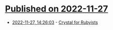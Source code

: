 # [Published on 2022-11-27](index.md)

* [2022-11-27, 14:26:03](https://news.ycombinator.com/item?id=33763127) - [Crystal for Rubyists](https://www.crystalforrubyists.com/)
